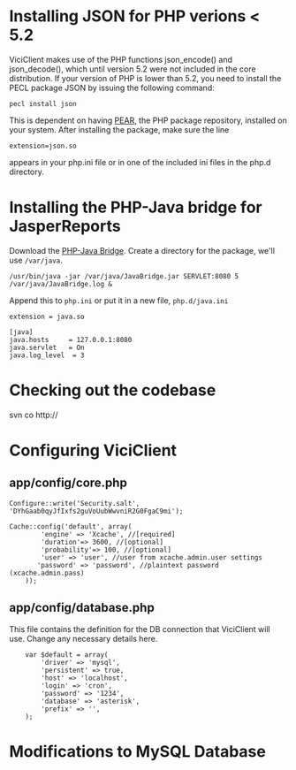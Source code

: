 # Installing JSON for PHP verions < 5.2 #
ViciClient makes use of the PHP functions json\_encode() and json\_decode(), which until version 5.2 were not included in the core distribution. If your version of PHP is lower than 5.2, you need to install the PECL package JSON by issuing the following command:
```
pecl install json
```
This is dependent on having [PEAR](http://pear.php.net/), the PHP package repository, installed on your system. After installing the package, make sure the line
```
extension=json.so
```
appears in your php.ini file or in one of the included ini files in the php.d directory.

# Installing the PHP-Java bridge for JasperReports #

Download the [PHP-Java Bridge](http://surfnet.dl.sourceforge.net/sourceforge/php-java-bridge/php-java-bridge_5.2.2.1_j2ee.zip). Create a directory for the package, we'll use `/var/java`.

`/usr/bin/java -jar /var/java/JavaBridge.jar SERVLET:8080 5 /var/java/JavaBridge.log &`

Append this to `php.ini` or put it in a new file, `php.d/java.ini`

```
extension = java.so

[java]
java.hosts     = 127.0.0.1:8080
java.servlet   = On
java.log_level  = 3
```

# Checking out the codebase #

svn co http://

# Configuring ViciClient #

## app/config/core.php ##
```
Configure::write('Security.salt', 'DYhGaab0qyJfIxfs2guVoUubWwvniR2G0FgaC9mi');
```

```
Cache::config('default', array(
 		'engine' => 'Xcache', //[required]
 		'duration'=> 3600, //[optional]
 		'probability'=> 100, //[optional]
 		'user' => 'user', //user from xcache.admin.user settings
       'password' => 'password', //plaintext password (xcache.admin.pass)
 	));
```

## app/config/database.php ##
This file contains the definition for the DB connection that ViciClient will use. Change any necessary details here.
```
	var $default = array(
		'driver' => 'mysql',
		'persistent' => true,
		'host' => 'localhost',
		'login' => 'cron',
		'password' => '1234',
		'database' => 'asterisk',
		'prefix' => '',
	);
```


# Modifications to MySQL Database #